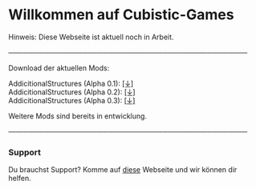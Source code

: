 # Willkommen auf Cubistic-Games

Hinweis: Diese Webseite ist aktuell noch in Arbeit.

────────────────────────────────────────────────

Download der aktuellen Mods:

AddicitionalStructures (Alpha 0.1): [[↓]](https://dropbox.com/s/6id8finbs7ui2z3/AddictionalStructures%20Alpha%200.1.jar?dl=1)                    
AddicitionalStructures (Alpha 0.2): [[↓]](https://www.dropbox.com/s/sybxu4rdgmqw9t8/AddictionalStructures%20Alpha%200.2.jar?dl=1)                    
AddicitionalStructures (Alpha 0.3): [[↓]](https://www.dropbox.com/s/qfslrujyl182cpm/AddictionalStructures%20Alpha%200.3.jar?dl=1)

Weitere Mods sind bereits in entwicklung.

────────────────────────────────────────────────
### Support

Du brauchst Support? Komme auf [diese](https://sneakytime.com/rr) Webseite und wir können dir helfen.

